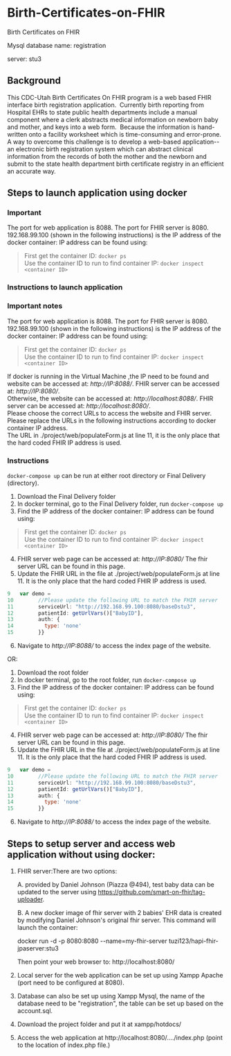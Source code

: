 # Birth-Certificates-on-FHIR
Birth Certificates on FHIR

Mysql database name: registration

server: stu3

## Background

This CDC-Utah Birth Certificates On FHIR program is a web based FHIR interface birth registration application.  Currently birth reporting from Hospital EHRs to state public health departments include a manual component where a clerk abstracts medical information on newborn baby and mother, and keys into a web form.  Because the information is hand-written onto a facility worksheet which is time-consuming and error-prone.  A way to overcome this challenge is to develop a web-based application-- an electronic birth registration system which can abstract clinical information from the records of both the mother and the newborn and submit to the state health department birth certificate registry in an efficient an accurate way. 

## Steps to launch application using docker
### Important
The port for web application is 8088. The port for FHIR server is 8080.      
192.168.99.100  (shown in the following instructions) is the IP address of the docker container: IP address can be found using:      

> First get the container ID:  ```docker ps```            
> Use the container ID to run to find container IP: ```docker inspect <container ID> ```

    
### Instructions to launch application
### Important notes
The port for web application is 8088. The port for FHIR server is 8080.      
192.168.99.100  (shown in the following instructions) is the IP address of the docker container: IP address can be found using:      
> First get the container ID:  ```docker ps```            
> Use the container ID to run to find container IP: ```docker inspect <container ID> ```      

If docker is running in the Virtual Machine ,the IP need to be found and website can be accessed at: *http://IP:8088/*. FHIR server can be accessed at: *http://IP:8080/*.    
Otherwise, the website can be accessed at: *http://localhost:8088/*. FHIR server can be accessed at: *http://localhost:8080/*.    
Please choose the correct URLs to access the website and FHIR server. Please replace the URLs in the following instructions according to docker container IP address.       
The URL in ./project/web/populateForm.js at line 11, it is the only place that the hard coded FHIR IP address is used.    

### Instructions
```docker-compose up``` can be run at either root directory or Final Delivery (directory). 
1. Download the Final Delivery folder
2. In docker terminal, go to the Final Delivery folder, run ```docker-compose up```
3. Find the IP address of the docker container: IP address can be found using:        
> First get the container ID:  ```docker ps```            
> Use the container ID to run to find container IP: ```docker inspect <container ID> ```     

4. FHIR server web page can be accessed at: *http://IP:8080/* The fhir server URL can be found in this page.
5. Update the FHIR URL in the file at ./project/web/populateForm.js at line 11. It is the only place that the hard coded FHIR IP address is used.     
```javascript
9	var demo = 
10        //Please update the following URL to match the FHIR server
11        serviceUrl: "http://192.168.99.100:8080/baseDstu3",
12        patientId: getUrlVars()["BabyID"],
13        auth: {
14          type: 'none'
15        }}
```     
6. Navigate to *http://IP:8088/* to access the index page of the website.    

OR:
1. Download the root folder
2. In docker terminal, go to the root folder, run ```docker-compose up```
3. Find the IP address of the docker container: IP address can be found using:        
> First get the container ID:  ```docker ps```            
> Use the container ID to run to find container IP: ```docker inspect <container ID> ```     

4. FHIR server web page can be accessed at: *http://IP:8080/* The fhir server URL can be found in this page.
5. Update the FHIR URL in the file at ./project/web/populateForm.js at line 11. It is the only place that the hard coded FHIR IP address is used.    
```javascript
9	var demo = 
10        //Please update the following URL to match the FHIR server
11        serviceUrl: "http://192.168.99.100:8080/baseDstu3",
12        patientId: getUrlVars()["BabyID"],
13        auth: {
14          type: 'none'
15        }}
```     
6. Navigate to *http://IP:8088/* to access the index page of the website.              
  
## Steps to setup server and access web application without using docker:
1. FHIR server:There are two options: 

    A. provided by Daniel Johnson (Piazza @494), test baby data can be updated to the server using https://github.com/smart-on-fhir/tag-uploader. 

    B. A new docker image of fhir server with 2 babies' EHR data is created by modifying Daniel Johnson's original fhir server. 
This command will launch the container:

    docker run -d -p 8080:8080 --name=my-fhir-server tuzi123/hapi-fhir-jpaserver:stu3
    
    Then point your web browser to: http://localhost:8080/

2. Local server for the web application can be set up using Xampp Apache (port need to be configured at 8080).
3. Database can also be set up using Xampp Mysql, the name of the database need to be "registration", the table can be set up based on the 
 account.sql.
4. Download the project folder and put it at xampp/hotdocs/
5. Access the web application at http://localhost:8080/..../index.php (point to the location of index.php file.)
